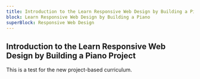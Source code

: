 ```yaml
---
title: Introduction to the Learn Responsive Web Design by Building a Piano Project
block: Learn Responsive Web Design by Building a Piano
superBlock: Responsive Web Design
---
```


## Introduction to the Learn Responsive Web Design by Building a Piano Project

This is a test for the new project-based curriculum.

